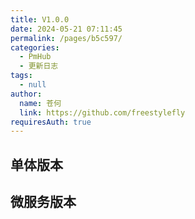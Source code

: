 ```yaml
---
title: V1.0.0
date: 2024-05-21 07:11:45
permalink: /pages/b5c597/
categories: 
  - PmHub
  - 更新日志
tags: 
  - null
author: 
  name: 苍何
  link: https://github.com/freestylefly
requiresAuth: true
---
```

## 单体版本

## 微服务版本